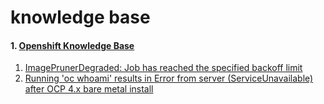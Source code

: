# knowledge base

#### 1. [Openshift Knowledge Base](01.knowledge.md) 
1. [ImagePrunerDegraded: Job has reached the specified backoff limit](./pruner.md)
2. [Running 'oc whoami' results in Error from server (ServiceUnavailable) after OCP 4.x bare metal install](./csr.md)
